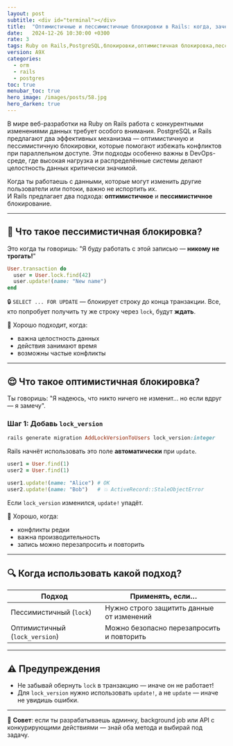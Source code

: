 ```yaml
---
layout: post
subtitle: <div id="terminal"></div>
title:  "Оптимистичные и пессимистичные блокировки в Rails: когда, зачем и как"
date:   2024-12-26 10:30:00 +0300
rate: 3
tags: Ruby on Rails,PostgreSQL,блокировки,оптимистичная блокировка,пессимистичная блокировка,DevOps
version: A9X
categories:
  - orm
  - rails
  - postgres
toc: true
menubar_toc: true
hero_image: /images/posts/58.jpg
hero_darken: true
---
```

В мире веб-разработки на Ruby on Rails работа с конкурентными изменениями данных требует особого внимания. PostgreSQL и Rails предлагают два эффективных механизма — оптимистичную и пессимистичную блокировки, которые помогают избежать конфликтов при параллельном доступе. Эти подходы особенно важны в DevOps-среде, где высокая нагрузка и распределённые системы делают целостность данных критически значимой.

Когда ты работаешь с данными, которые могут изменить другие пользователи или потоки, важно не испортить их.  
И Rails предлагает два подхода: **оптимистичное** и **пессимистичное** блокирование.

---

## 🤔 Что такое пессимистичная блокировка?

Это когда ты говоришь: "Я буду работать с этой записью — **никому не трогать!**"

```ruby
User.transaction do
  user = User.lock.find(42)
  user.update!(name: "New name")
end
````

🔒 `SELECT ... FOR UPDATE` — блокирует строку до конца транзакции.
Все, кто попробует получить ту же строку через `lock`, будут **ждать**.

🧠 Хорошо подходит, когда:

* важна целостность данных
* действия занимают время
* возможны частые конфликты

---

## 😌 Что такое оптимистичная блокировка?

Ты говоришь: "Я надеюсь, что никто ничего не изменит... но если вдруг — я замечу".

### Шаг 1: Добавь `lock_version`

```ruby
rails generate migration AddLockVersionToUsers lock_version:integer
```

Rails начнёт использовать это поле **автоматически** при `update`.

```ruby
user1 = User.find(1)
user2 = User.find(1)

user1.update!(name: "Alice") # OK
user2.update!(name: "Bob")   # 💥 ActiveRecord::StaleObjectError
```

Если `lock_version` изменился, `update!` упадёт.

🧠 Хорошо, когда:

* конфликты редки
* важна производительность
* запись можно перезапросить и повторить

---

## 🔍 Когда использовать какой подход?

| Подход                         | Применять, если…                          |
| ------------------------------ | ----------------------------------------- |
| Пессимистичный (`lock`)        | Нужно строго защитить данные от изменений |
| Оптимистичный (`lock_version`) | Можно безопасно перезапросить и повторить |

---

## ⚠️ Предупреждения

* Не забывай обернуть `lock` в транзакцию — иначе он не работает!
* Для `lock_version` нужно использовать `update!`, а не `update` — иначе не увидишь ошибки.

---

🧩 **Совет**: если ты разрабатываешь админку, background job или API с конкурирующими действиями — знай оба метода и выбирай под задачу.
